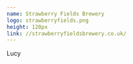 ```yaml
---
name: Strawberry Fields Brewery
logo: strawberryfields.png
height: 120px
link: //strawberryfieldsbrewery.co.uk/
---
```

<ul style="list-style-type:none; margin:0; padding:0;">
  <li>Lucy</li>
</ul>

